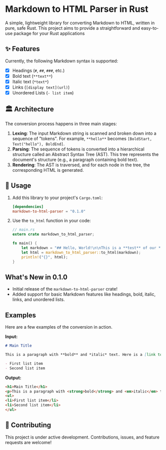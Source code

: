 # Markdown to HTML Parser in Rust

A simple, lightweight library for converting Markdown to HTML, written in pure, safe Rust. This project aims to provide a straightforward and easy-to-use package for your Rust applications

## ✨ Features

Currently, the following Markdown syntax is supported:

- [x] Headings (`#`, `##`, `###`, etc.)
- [x] Bold text (`**text**`)
- [x] Italic text (`*text*`)
- [x] Links (`[display text](url)`)
- [x] Unordered Lists (`- list item`)

## 🏛️ Architecture

The conversion process happens in three main stages:

1.  **Lexing**: The input Markdown string is scanned and broken down into a sequence of "tokens". For example, `**hello**` becomes `[BoldStart, Text("hello"), BoldEnd]`.
2.  **Parsing**: The sequence of tokens is converted into a hierarchical structure called an Abstract Syntax Tree (AST). This tree represents the document's structure (e.g., a paragraph containing bold text).
3.  **Rendering**: The AST is traversed, and for each node in the tree, the corresponding HTML is generated.

## 🚀 Usage

1.  Add this library to your project's `Cargo.toml`:

    ```toml
    [dependencies]
    markdown-to-html-parser = "0.1.0"
    ```

2.  Use the `to_html` function in your code:

    ```rust
    // main.rs
    extern crate markdown_to_html_parser;

    fn main() {
        let markdown = "## Hello, World!\n\nThis is a **test** of our *new* parser.\n\n- Item 1\n- Item 2";
        let html = markdown_to_html_parser::to_html(markdown);
        println!("{}", html);
    }
    ```

## What's New in 0.1.0

*   Initial release of the `markdown-to-html-parser` crate!
*   Added support for basic Markdown features like headings, bold, italic, links, and unordered lists.

## Examples

Here are a few examples of the conversion in action.

**Input:**
````markdown
# Main Title

This is a paragraph with **bold** and *italic* text. Here is a [link to GitHub](https://github.com).

- First list item
- Second list item
````

**Output:**
```html
<h1>Main Title</h1>
<p>This is a paragraph with <strong>bold</strong> and <em>italic</em> text. Here is a <a href="https://github.com">link to GitHub</a>.</p>
<ul>
<li>First list item</li>
<li>Second list item</li>
</ul>
```

## 🤝 Contributing

This project is under active development. Contributions, issues, and feature requests are welcome!

```
